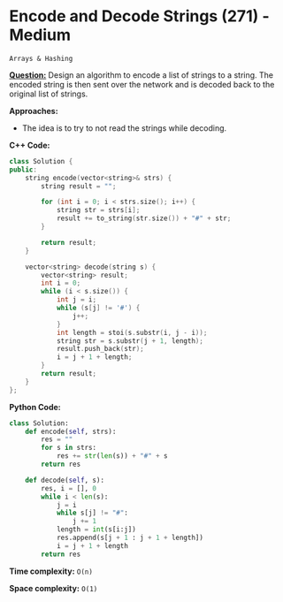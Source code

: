 # Encode and Decode Strings (271) - Medium

```
Arrays & Hashing
```

[**Question:**](https://leetcode.com/problems/encode-and-decode-strings) Design an algorithm to encode a list of strings to a string. The encoded string is then sent
over the network and is decoded back to the original list of strings.

**Approaches:**

- The idea is to try to not read the strings while decoding.

**C++ Code:**

```cpp
class Solution {
public:
    string encode(vector<string>& strs) {
        string result = "";

        for (int i = 0; i < strs.size(); i++) {
            string str = strs[i];
            result += to_string(str.size()) + "#" + str;
        }

        return result;
    }

    vector<string> decode(string s) {
        vector<string> result;
        int i = 0;
        while (i < s.size()) {
            int j = i;
            while (s[j] != '#') {
                j++;
            }
            int length = stoi(s.substr(i, j - i));
            string str = s.substr(j + 1, length);
            result.push_back(str);
            i = j + 1 + length;
        }
        return result;
    }
};
```

**Python Code:**

```python
class Solution:
    def encode(self, strs):
        res = ""
        for s in strs:
            res += str(len(s)) + "#" + s
        return res

    def decode(self, s):
        res, i = [], 0
        while i < len(s):
            j = i
            while s[j] != "#":
                j += 1
            length = int(s[i:j])
            res.append(s[j + 1 : j + 1 + length])
            i = j + 1 + length
        return res
```

**Time complexity:** `O(n)`

**Space complexity:** `O(1)`
